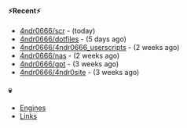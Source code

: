 #### ⚡Recent⚡

- [4ndr0666/scr](https://github.com/4ndr0666/scr) - (today)
- [4ndr0666/dotfiles](https://github.com/4ndr0666/dotfiles) - (5 days ago)
- [4ndr0666/4ndr0666_userscripts](https://github.com/4ndr0666/4ndr0666_userscripts) - (2 weeks ago)
- [4ndr0666/nas](https://github.com/4ndr0666/nas) - (2 weeks ago)
- [4ndr0666/gpt](https://github.com/4ndr0666/gpt) - (3 weeks ago)
- [4ndr0666/4ndr0site](https://github.com/4ndr0666/4ndr0site) - (3 weeks ago)

#### 💀
- [Engines](https://github.com/hoothin/SearchJumper/discussions/73)
- [Links](https://github.com/4ndr0666/Links/blob/main/README.md)


